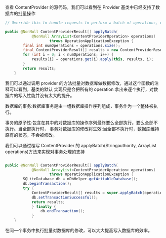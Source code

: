查看 ContentProvider 的源代码，我们可以看到在 Provider 基类中已经支持了数据库的批量操作

```java
// Override this to handle requests to perform a batch of operations, or the default implementation will iterate over the operations and call

public @NonNull ContentProviderResult[] applyBatch(
            @NonNull ArrayList<ContentProviderOperation> operations)
                    throws OperationApplicationException {
        final int numOperations = operations.size();
        final ContentProviderResult[] results = new ContentProviderResult[numOperations];
        for (int i = 0; i < numOperations; i++) {
            results[i] = operations.get(i).apply(this, results, i);
        }
        return results;
    }
```

我们可以通过调用 provider 的方法批量对数据库做数据修改，通过这个函数的注释可以看到，基类的默认 实现只是会把所有的 operation 拿出来逐个执行，对数据库的写入性能并没有太大的提升。

数据库的事务:数据库事务是由一组数据库操作序列组成，事务作为一个整体被执行。

事务的原子性:包含在其中的对数据库的操作序列最终要么全部执行，要么全部不执行。当全部执行时， 事务对数据库的修改将生效;当全部不执行时，数据库维持原有的状态，不会被修改。

我们可以通过覆写 ContentProvider 的 applyBatch(Stringauthority, ArrayList<ContentProviderOperation> operations)方法来实现对事务处理的支持


```java

public @NonNull ContentProviderResult[] applyBatch(
            @NonNull ArrayList<ContentProviderOperation> operations)
                    throws OperationApplicationException {
        SQLiteDatabase db = mDbHelper.getWritableDatabase();
        db.beginTransaction();
        try {
            ContentProviderResult[] results = super.applyBatch(operations); 
            db.setTransactionSuccessful();
            return results;
            } finally { 
                db.endTransaction();
            }
    }
```

在同一个事务中执行批量对数据库的修改，可以大大提高写入数据库的效率。